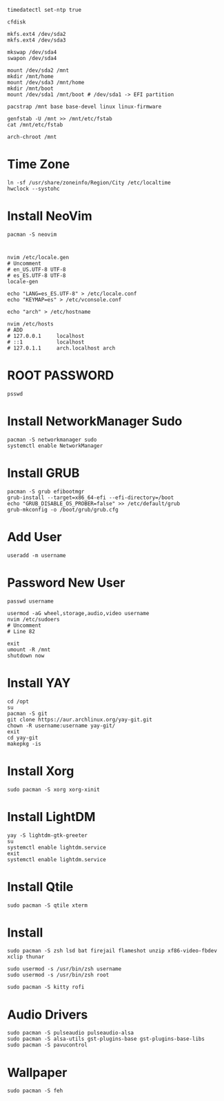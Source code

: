 ```
timedatectl set-ntp true
```
```
cfdisk
```
```
mkfs.ext4 /dev/sda2
mkfs.ext4 /dev/sda3
```
```
mkswap /dev/sda4
swapon /dev/sda4
```
```
mount /dev/sda2 /mnt
mkdir /mnt/home
mount /dev/sda3 /mnt/home
mkdir /mnt/boot
mount /dev/sda1 /mnt/boot # /dev/sda1 -> EFI partition
```
```
pacstrap /mnt base base-devel linux linux-firmware
```
```
genfstab -U /mnt >> /mnt/etc/fstab
cat /mnt/etc/fstab
```
```
arch-chroot /mnt
```
# Time Zone
```
ln -sf /usr/share/zoneinfo/Region/City /etc/localtime
hwclock --systohc
```
# Install NeoVim
```
pacman -S neovim
```
#
```
nvim /etc/locale.gen
# Uncomment
# en_US.UTF-8 UTF-8
# es_ES.UTF-8 UTF-8
locale-gen
```
```
echo "LANG=es_ES.UTF-8" > /etc/locale.conf
echo "KEYMAP=es" > /etc/vconsole.conf
```
```
echo "arch" > /etc/hostname
```
```
nvim /etc/hosts
# ADD
# 127.0.0.1     localhost
# ::1           localhost
# 127.0.1.1     arch.localhost arch
```
# ROOT PASSWORD
```
psswd
```
# Install NetworkManager Sudo
```
pacman -S networkmanager sudo
systemctl enable NetworkManager
```
# Install GRUB
```
pacman -S grub efibootmgr
grub-install --target=x86_64-efi --efi-directory=/boot
echo "GRUB_DISABLE_OS_PROBER=false" >> /etc/default/grub
grub-mkconfig -o /boot/grub/grub.cfg
```
# Add User
```
useradd -m username
```
# Password New User
```
passwd username
```
```
usermod -aG wheel,storage,audio,video username
nvim /etc/sudoers
# Uncomment
# Line 82
```
```
exit
umount -R /mnt
shutdown now
```

# Install YAY
```
cd /opt
su
pacman -S git
git clone https://aur.archlinux.org/yay-git.git
chown -R username:username yay-git/
exit
cd yay-git
makepkg -is
```
# Install Xorg
```
sudo pacman -S xorg xorg-xinit
```

# Install LightDM
```
yay -S lightdm-gtk-greeter
su
systemctl enable lightdm.service
exit
systemctl enable lightdm.service
```

# Install Qtile
```
sudo pacman -S qtile xterm
```
# Install
```
sudo pacman -S zsh lsd bat firejail flameshot unzip xf86-video-fbdev xclip thunar
```
```
sudo usermod -s /usr/bin/zsh username
sudo usermod -s /usr/bin/zsh root
```
```
sudo pacman -S kitty rofi
```
# Audio Drivers
```
sudo pacman -S pulseaudio pulseaudio-alsa
sudo pacman -S alsa-utils gst-plugins-base gst-plugins-base-libs
sudo pacman -S pavucontrol
```

# Wallpaper
```
sudo pacman -S feh
```
